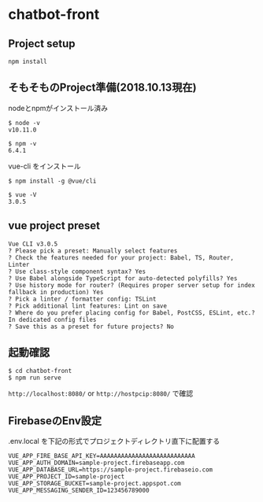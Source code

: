 # chatbot-front

## Project setup
```
npm install
```

## そもそものProject準備(2018.10.13現在)
nodeとnpmがインストール済み

```
$ node -v
v10.11.0

$ npm -v
6.4.1
```

vue-cli をインストール
```
$ npm install -g @vue/cli

$ vue -V
3.0.5
```
## vue project preset
```
Vue CLI v3.0.5
? Please pick a preset: Manually select features
? Check the features needed for your project: Babel, TS, Router, Linter
? Use class-style component syntax? Yes
? Use Babel alongside TypeScript for auto-detected polyfills? Yes
? Use history mode for router? (Requires proper server setup for index fallback in production) Yes
? Pick a linter / formatter config: TSLint
? Pick additional lint features: Lint on save
? Where do you prefer placing config for Babel, PostCSS, ESLint, etc.? In dedicated config files
? Save this as a preset for future projects? No
```

## 起動確認
```
$ cd chatbot-front
$ npm run serve
```
`http://localhost:8080/` or `http://hostpcip:8080/`
で確認


## FirebaseのEnv設定
.env.local を下記の形式でプロジェクトディレクトリ直下に配置する
```
VUE_APP_FIRE_BASE_API_KEY=AAAAAAAAAAAAAAAAAAAAAAAAAAA
VUE_APP_AUTH_DOMAIN=sample-project.firebaseapp.com
VUE_APP_DATABASE_URL=https://sample-project.firebaseio.com
VUE_APP_PROJECT_ID=sample-project
VUE_APP_STORAGE_BUCKET=sample-project.appspot.com
VUE_APP_MESSAGING_SENDER_ID=123456789000
```
